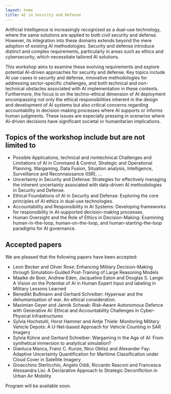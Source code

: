 ```yaml
---
layout: home
title: AI in Security and Defense
---
```


Artificial Intelligence is increasingly recognized as a dual-use technology, where the same solutions are applied to both civil security and defense. However, its integration into these domains extends beyond the mere adoption of existing AI methodologies. Security and defense introduce distinct and complex requirements, particularly in areas such as ethics and cybersecurity, which necessitate tailored AI solutions.

This workshop aims to examine these evolving requirements and explore potential AI-driven approaches for security and defense. Key topics include AI use cases in security and defense, innovative methodologies for addressing sector-specific challenges, and both technical and non-technical obstacles associated with AI implementation in these contexts. Furthermore, the focus is on the techno-ethical dimension of AI deployment encompassing not only the ethical responsibilities inherent in the design and development of AI systems but also critical concerns regarding accountability in decision-making processes where AI supports or informs human judgments. These issues are especially pressing in scenarios where AI-driven decisions have significant societal or humanitarian implications.

## Topics of the workshop include but are not limited to

- Possible Applications, technical and nontechnical Challenges and Limitations of AI in Command & Control, Strategic and Operational Planning, Wargaming, Data Fusion, Situation analysis, Intelligence, Surveillance and Reconnaissance (ISR), ...
- Uncertainty in Security and Defense: Strategies for effectively managing the inherent uncertainty associated with data-driven AI methodologies in Security and Defense.
- Ethical Foundations of AI in Security and Defense: Exploring the core principles of AI ethics in dual-use technologies.
- Accountability and Responsibility in AI Systems: Developing frameworks for responsibility in AI-supported decision-making processes.
- Human Oversight and the Role of Ethics in Decision-Making: Examining human-in-the-loop, human-on-the-loop, and human-starting-the-loop paradigms for AI governance.

## Accepted papers

We are pleased that the following papers have been accepted:

- Leon Becker and Oliver Rose: Enhancing Military Decision-Making through Simulation-Guided Post-Training of Large Reasoning Models
- Maaike de Boer, Andrew Eden, Jacqueline Eaton and Douglas S. Lange: A Vision on the Potential of AI in Human Expert Input and labeling in Military Lessons Learned
- Benedikt Bußmann and Gerhard Schreiber: Hyperwar and the dehumanisation of war. An ethical consideration.
- Maximian Geyer and Jannik Schwab: Risk-Aware Autonomous Defence with Generative AI: Ethical and Accountability Challenges in Cyber-Physical Infrastructures
- Sylvia Hochstuhl, Horst Hammer and Antje Thiele: Monitoring Military Vehicle Depots: A U-Net-based Approach for Vehicle Counting in SAR Imagery
- Sylvia Kühne and Gerhard Schreiber: Wargaming in the Age of AI: From synthetical immersion to analytical simulation?
- Gianluca Manca, Franz C. Kunze, Nico Oblisz and Alexander Fay: Adaptive Uncertainty Quantification for Maritime Classification under Cloud Cover in Satellite Imagery
- Gioacchino Sterlicchio, Angelo Oddi, Riccardo Rasconi and Francesca Alessandra Lisi: A Declarative Approach to Strategic Deconfliction in Urban Air Mobility

Program will be available soon.
